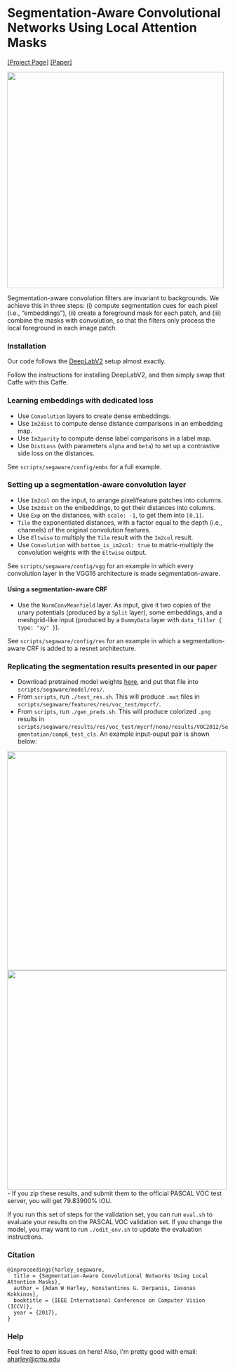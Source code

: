 # Segmentation-Aware Convolutional Networks Using Local Attention Masks

[[Project Page]](http://www.cs.cmu.edu/~aharley/segaware/) [[Paper]](https://arxiv.org/abs/1708.04607)

<img src="http://www.cs.cmu.edu/~aharley/images/bike.png" width=493px>

Segmentation-aware convolution filters are invariant to backgrounds. We achieve this in three steps: (i) compute segmentation cues for each pixel (i.e., “embeddings”), (ii) create a foreground mask for each patch, and (iii) combine the masks with convolution, so that the filters only process the local foreground in each image patch.

### Installation
Our code follows the [DeepLabV2](https://bitbucket.org/aquariusjay/deeplab-public-ver2) setup almost exactly.

Follow the instructions for installing DeepLabV2, and then simply swap that Caffe with this Caffe.

### Learning embeddings with dedicated loss
- Use `Convolution` layers to create dense embeddings.
- Use `Im2dist` to compute dense distance comparisons in an embedding map.
- Use `Im2parity` to compute dense label comparisons in a label map.
- Use `DistLoss` (with parameters `alpha` and `beta`) to set up a contrastive side loss on the distances.

See `scripts/segaware/config/embs` for a full example.

### Setting up a segmentation-aware convolution layer
- Use `Im2col` on the input, to arrange pixel/feature patches into columns. 
- Use `Im2dist` on the embeddings, to get their distances into columns.
- Use `Exp` on the distances, with `scale: -1`, to get them into `[0,1]`.
- `Tile` the exponentiated distances, with a factor equal to the depth (i.e., channels) of the original convolution features.
- Use `Eltwise` to multiply the `Tile` result with the `Im2col` result.
- Use `Convolution` with `bottom_is_im2col: true` to matrix-multiply the convolution weights with the `Eltwise` output.

See `scripts/segaware/config/vgg` for an example in which every convolution layer in the VGG16 architecture is made segmentation-aware.

#### Using a segmentation-aware CRF
- Use the `NormConvMeanfield` layer. As input, give it two copies of the unary potentials (produced by a `Split` layer), some embeddings, and a meshgrid-like input (produced by a `DummyData` layer with `data_filler { type: "xy" }`).

See `scripts/segaware/config/res` for an example in which a segmentation-aware CRF is added to a resnet architecture.

### Replicating the segmentation results presented in our paper 

- Download pretrained model weights [here](https://drive.google.com/file/d/0B37FFJE7o45TbmVhT1AwVzR3bmM/view?usp=sharing), and put that file into `scripts/segaware/model/res/`.
- From `scripts`, run `./test_res.sh`. This will produce `.mat` files in `scripts/segaware/features/res/voc_test/mycrf/`.
- From `scripts`, run `./gen_preds.sh`. This will produce colorized `.png` results in `scripts/segaware/results/res/voc_test/mycrf/none/results/VOC2012/Segmentation/comp6_test_cls`. An example input-ouput pair is shown below:
<img src="http://www.cs.cmu.edu/~aharley/segaware/images/sample_results/2008_000129.jpg" width=500px>
<img src="http://www.cs.cmu.edu/~aharley/segaware/images/sample_results/2008_000129.png" width=500px>
- If you zip these results, and submit them to the official PASCAL VOC test server, you will get 79.83900% IOU.

If you run this set of steps for the validation set, you can run `eval.sh` to evaluate your results on the PASCAL VOC validation set. If you change the model, you may want to run `./edit_env.sh` to update the evaluation instructions.

### Citation
```
@inproceedings{harley_segaware,
  title = {Segmentation-Aware Convolutional Networks Using Local Attention Masks},
  author = {Adam W Harley, Konstantinos G. Derpanis, Iasonas Kokkinos},
  booktitle = {IEEE International Conference on Computer Vision (ICCV)},
  year = {2017},
}
```

### Help
Feel free to open issues on here! Also, I'm pretty good with email: aharley@cmu.edu
